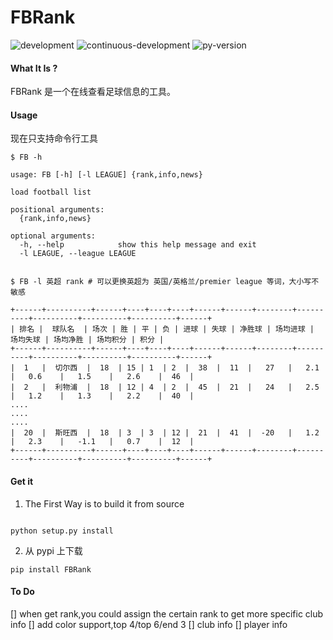# FBRank
![development](https://img.shields.io/badge/FB-Development-green.svg)
![continuous-development](https://travis-ci.org/Allianzcortex/RBRank.svg?branch=master)
![py-version](https://img.shields.io/pypi/pyversions/Django.svg)

#### What It Is ?

FBRank 是一个在线查看足球信息的工具。

#### Usage

现在只支持命令行工具

```
$ FB -h

usage: FB [-h] [-l LEAGUE] {rank,info,news}

load football list

positional arguments:
  {rank,info,news}

optional arguments:
  -h, --help            show this help message and exit
  -l LEAGUE, --league LEAGUE

```

```

$ FB -l 英超 rank # 可以更换英超为 英国/英格兰/premier league 等词，大小写不敏感

+------+----------+------+----+----+----+------+------+--------+----------+----------+----------+----------+------+
| 排名 |  球队名  | 场次 | 胜 | 平 | 负 | 进球 | 失球 | 净胜球 | 场均进球 | 场均失球 | 场均净胜 | 场均积分 | 积分 |
+------+----------+------+----+----+----+------+------+--------+----------+----------+----------+----------+------+
|  1   |  切尔西  |  18  | 15 | 1  | 2  |  38  |  11  |   27   |   2.1    |   0.6    |   1.5    |   2.6    |  46  |
|  2   |  利物浦  |  18  | 12 | 4  | 2  |  45  |  21  |   24   |   2.5    |   1.2    |   1.3    |   2.2    |  40  |
....
....
....
|  20  |  斯旺西  |  18  | 3  | 3  | 12 |  21  |  41  |  -20   |   1.2    |   2.3    |   -1.1   |   0.7    |  12  |
+------+----------+------+----+----+----+------+------+--------+----------+----------+----------+----------+------+

```


#### Get it

1. The First Way is to build it from source
```

python setup.py install

```

2. 从 pypi 上下载

```
pip install FBRank

```

#### To Do

[] when get rank,you could assign the certain rank to get more specific club info
[] add color support,top 4/top 6/end 3
[] club info
[] player info
